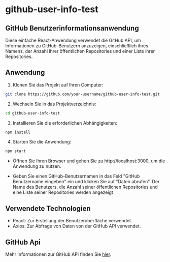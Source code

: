 # github-user-info-test
## GitHub Benutzerinformationsanwendung

Diese einfache React-Anwendung verwendet die GitHub API, um Informationen zu GitHub-Benutzern anzuzeigen, einschließlich ihres Namens, der Anzahl ihrer öffentlichen Repositories und einer Liste ihrer Repositories.

## Anwendung

1. Klonen Sie das Projekt auf Ihren Computer:

```bash
git clone https://github.com/your-username/github-user-info-test.git

```

2. Wechseln Sie in das Projektverzeichnis:

```bash
cd github-user-info-test

```

3. Installieren Sie die erforderlichen Abhängigkeiten:

```bash
npm install

```

4. Starten Sie die Anwendung:

```bash
npm start

```

* Öffnen Sie Ihren Browser und gehen Sie zu http://localhost:3000, um die Anwendung zu nutzen.

* Geben Sie einen GitHub-Benutzernamen in das Feld "GitHub Benutzername eingeben" ein und klicken Sie auf "Daten abrufen". Der Name des Benutzers, die Anzahl seiner öffentlichen Repositories und eine Liste seiner Repositories werden angezeigt

## Verwendete Technologien

- React: Zur Erstellung der Benutzeroberfläche verwendet.
- Axios: Zur Abfrage von Daten von der GitHub API verwendet.

## GitHub Api

Mehr Informationen zur GitHub API finden Sie  [hier](https://docs.github.com/en/rest?apiVersion=2022-11-28).
